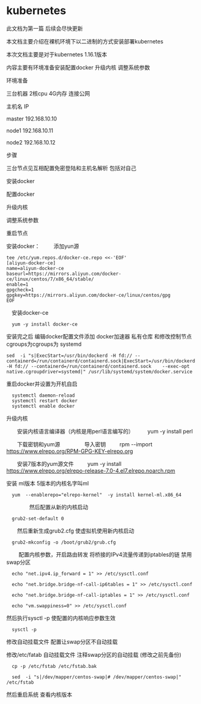 ﻿# kubernetes
此文档为第一篇 后续会尽快更新

本文档主要介绍在裸机环境下以二进制的方式安装部署kubernetes

本次文档主要是对于kubernetes 1.16.1版本

内容主要有环境准备安装配置docker 升级内核 调整系统参数

环境准备

三台机器 2核cpu 4G内存  连接公网

主机名     IP     

master    192.168.10.10

node1     192.168.10.11

node2     192.168.10.12

步骤

  三台节点见互相配置免密登陆和主机名解析 包括对自己

  安装docker

  配置docker

  升级内核

  调整系统参数
 
  重启节点

安装docker：
　
　添加yun源

	tee /etc/yum.repos.d/docker-ce.repo <<-'EOF'
	[aliyun-docker-ce]
	name=aliyun-docker-ce
	baseurl=https://mirrors.aliyun.com/docker-ce/linux/centos/7/x86_64/stable/
	enable=1
	gpgcheck=1
	gpgkey=https://mirrors.aliyun.com/docker-ce/linux/centos/gpg
	EOF
  
　安装docker-ce
	
	  yum -y install docker-ce

安装完之后 编辑docker配置文件添加 docker加速器 私有仓库 和修改控制节点cgroups为cgroups为 systemd 

	sed  -i "s|ExecStart=/usr/bin/dockerd -H fd:// --containerd=/run/containerd/containerd.sock|ExecStart=/usr/bin/dockerd -H fd:// --containerd=/run/containerd/containerd.sock    --exec-opt native.cgroupdriver=systemd|" /usr/lib/systemd/system/docker.service

重启docker并设置为开机自启

	  systemctl daemon-reload
	  systemctl restart docker
	  systemctl enable docker

  升级内核
	
　　安装内核语言编译器（内核是用perl语言编写的）
　　
	  yum -y install perl

　　下载密钥和yum源
　　
　　导入密钥
　　
	  rpm --import https://www.elrepo.org/RPM-GPG-KEY-elrepo.org

　　安装7版本的yum源文件
　　
	  yum -y install https://www.elrepo.org/elrepo-release-7.0-4.el7.elrepo.noarch.rpm

   安装 ml版本 5版本的内核名字叫ml

	  yum  --enablerepo="elrepo-kernel"  -y install kernel-ml.x86_64
　　
　　然后配置从新的内核启动

	  grub2-set-default 0

　　然后重新生成grub2.cfg 使虚拟机使用新内核启动

	  grub2-mkconfig -o /boot/grub2/grub.cfg
　　
配置内核参数，开启路由转发 将桥接的IPv4流量传递到iptables的链  禁用swap分区

	  echo "net.ipv4.ip_forward = 1" >> /etc/sysctl.conf

	  echo "net.bridge.bridge-nf-call-ip6tables = 1" >> /etc/sysctl.conf

	  echo "net.bridge.bridge-nf-call-iptables = 1" >> /etc/sysctl.conf    

	  echo "vm.swappiness=0" >> /etc/sysctl.conf

然后执行sysctl -p 使配置的内核响应参数生效

	  sysctl -p

修改自动挂载文件 配置让swap分区不自动挂载

修改/etc/fatab 自动挂载文件  注释swap分区的自动挂载 (修改之前先备份)

	  cp -p /etc/fstab /etc/fstab.bak

	  sed  -i "s|/dev/mapper/centos-swap|# /dev/mapper/centos-swap|" /etc/fstab

然后重启系统 查看内核版本
